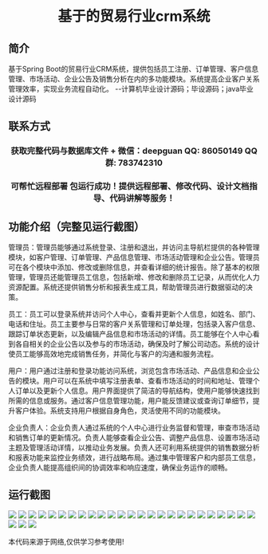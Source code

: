 <p><h1 align="center">基于的贸易行业crm系统</h1></p>

## 简介
基于Spring Boot的贸易行业CRM系统，提供包括员工注册、订单管理、客户信息管理、市场活动、企业公告及销售分析在内的多功能模块。系统提高企业客户关系管理效率，实现业务流程自动化。    --计算机毕业设计源码；毕设源码；java毕业设计源码


## 联系方式
<p><h3 align="center">获取完整代码与数据库文件 + 微信：deepguan QQ: 86050149 QQ群: 783742310</h3></p>
<p><h3 align="center">可帮忙远程部署 包运行成功！提供远程部署、修改代码、设计文档指导、代码讲解等服务！</h3></p>

## 功能介绍（完整见运行截图）
管理员：管理员能够通过系统登录、注册和退出，并访问主导航栏提供的各种管理模块，如客户管理、订单管理、产品信息管理、市场活动管理和企业公告。管理员可在各个模块中添加、修改或删除信息，并查看详细的统计报告。除了基本的权限管理，管理员还能管理员工信息，包括新增、修改和删除员工记录，从而优化人力资源配置。系统还提供销售分析和报表生成工具，帮助管理员进行数据驱动的决策。

员工：员工可以登录系统并访问个人中心，查看并更新个人信息，如姓名、部门、电话和住址。员工主要参与日常的客户关系管理和订单处理，包括录入客户信息、跟踪订单状态更新，以及编辑产品信息和市场活动的详情。员工能够在个人中心看到各自相关的企业公告以及参与的市场活动，确保及时了解公司动态。系统的设计使员工能够高效地完成销售任务，并简化与客户的沟通和服务流程。

用户：用户通过注册和登录功能访问系统，浏览包含市场活动、产品信息和企业公告的模块。用户可以在系统中填写注册表单、查看市场活动的时间和地址、管理个人订单以及更新个人信息。用户界面提供了简洁的导航结构，使用户能够快速找到所需的信息或服务。通过客户信息管理功能，用户能反馈建议或查询订单细节，提升客户体验。系统支持用户根据自身角色，灵活使用不同的功能模块。

企业负责人：企业负责人通过系统的个人中心进行业务监督和管理，审查市场活动和销售订单的更新情况。负责人能够查看企业公告、调整产品信息、设置市场活动主题及管理活动详情，以推动业务发展。负责人还可利用系统提供的销售数据分析和报表功能来监控业务绩效，进行战略布局。通过集中管理客户和内部员工信息，企业负责人能提高组织间的协调效率和响应速度，确保业务运作的顺畅。


## 运行截图
![](img/001.jpg)
![](img/002.jpg)
![](img/003.jpg)
![](img/004.jpg)
![](img/005.jpg)
![](img/006.jpg)
![](img/007.jpg)
![](img/008.jpg)
![](img/009.jpg)
![](img/010.jpg)
![](img/011.jpg)
![](img/012.jpg)
![](img/013.jpg)
![](img/014.jpg)
![](img/015.jpg)
![](img/016.jpg)
![](img/017.jpg)
![](img/018.jpg)
![](img/019.jpg)
![](img/020.jpg)
![](img/021.jpg)
![](img/022.jpg)
![](img/023.jpg)
![](img/024.jpg)
![](img/025.jpg)
![](img/026.jpg)
![](img/027.jpg)
![](img/028.jpg)

<p>本代码来源于网络,仅供学习参考使用!</p>
